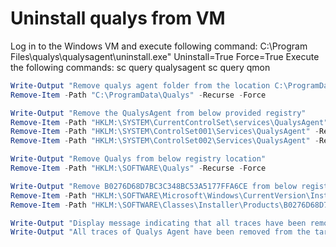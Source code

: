 # Uninstall qualys from VM

Log in to the Windows VM and execute following command:
C:\Program Files\qualys\qualysagent\uninstall.exe" Uninstall=True Force=True
Execute the following commands:
sc query qualysagent
sc query qmon


```powershell
Write-Output "Remove qualys agent folder from the location C:\ProgramData\Qualys"
Remove-Item -Path "C:\ProgramData\Qualys" -Recurse -Force

Write-Output "Remove the QualysAgent from below provided registry"
Remove-Item -Path "HKLM:\SYSTEM\CurrentControlSet\services\QualysAgent" -Recurse -Force
Remove-Item -Path "HKLM:\SYSTEM\ControlSet001\Services\QualysAgent" -Recurse -Force
Remove-Item -Path "HKLM:\SYSTEM\ControlSet002\Services\QualysAgent" -Recurse -Force

Write-Output "Remove Qualys from below registry location"
Remove-Item -Path "HKLM:\SOFTWARE\Qualys" -Recurse -Force

Write-Output "Remove B0276D68D7BC3C348BC53A5177FFA6CE from below registry location"
Remove-Item -Path "HKLM:\SOFTWARE\Microsoft\Windows\CurrentVersion\Installer\UserData\S-1-5-18\Products\B0276D68D7BC3C348BC53A5177FFA6CE" -Recurse -Force
Remove-Item -Path "HKLM:\SOFTWARE\Classes\Installer\Products\B0276D68D7BC3C348BC53A5177FFA6CE" -Recurse -Force

Write-Output "Display message indicating that all traces have been removed from the target machine"
Write-Output "All traces of Qualys Agent have been removed from the target machine."
```

